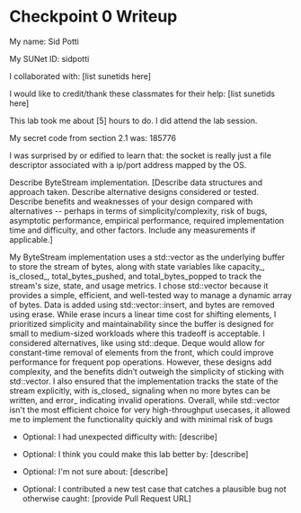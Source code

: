 Checkpoint 0 Writeup
====================

My name: Sid Potti

My SUNet ID: sidpotti

I collaborated with: [list sunetids here]

I would like to credit/thank these classmates for their help: [list sunetids here]

This lab took me about [5] hours to do. I did attend the lab session.

My secret code from section 2.1 was: 185776

I was surprised by or edified to learn that: the socket is really just a file descriptor associated with a ip/port address mapped by the OS. 

Describe ByteStream implementation. [Describe data structures and
approach taken. Describe alternative designs considered or tested.
Describe benefits and weaknesses of your design compared with
alternatives -- perhaps in terms of simplicity/complexity, risk of
bugs, asymptotic performance, empirical performance, required
implementation time and difficulty, and other factors. Include any
measurements if applicable.]

My ByteStream implementation uses a std::vector<char> as the underlying buffer to store the stream of bytes, along with state variables like capacity_, is_closed_, total_bytes_pushed, and total_bytes_popped to track the stream's size, state, and usage metrics. I chose std::vector<char> because it provides a simple, efficient, and well-tested way to manage a dynamic array of bytes. Data is added using std::vector::insert, and bytes are removed using erase. While erase incurs a linear time cost for shifting elements, I prioritized simplicity and maintainability since the buffer is designed for small to medium-sized workloads where this tradeoff is acceptable. I considered alternatives, like using std::deque. Deque would allow for constant-time removal of elements from the front, which could improve performance for frequent pop operations. However, these designs add complexity, and the benefits didn’t outweigh the simplicity of sticking with std::vector<char>. I also ensured that the implementation tracks the state of the stream explicitly, with is_closed_ signaling when no more bytes can be written, and error_ indicating invalid operations. Overall, while std::vector<char> isn't the most efficient choice for very high-throughput usecases, it allowed me to implement the functionality quickly and with minimal risk of bugs

- Optional: I had unexpected difficulty with: [describe]

- Optional: I think you could make this lab better by: [describe]

- Optional: I'm not sure about: [describe]

- Optional: I contributed a new test case that catches a plausible bug
  not otherwise caught: [provide Pull Request URL]